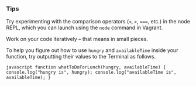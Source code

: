 ### Tips

Try experimenting with the comparison operators (`<`, `>`, `===`, etc.) in the node REPL, which you can launch using the `node` command in Vagrant.

Work on your code iteratively – that means in small pieces. 

To help you figure out how to use `hungry` and `availableTime` inside your function, try outputting their values to the Terminal as follows.

`javascript
function whatToDoForLunch(hungry, availableTime) {
  console.log("hungry is", hungry);
  console.log("availableTime is", availableTime);
}`